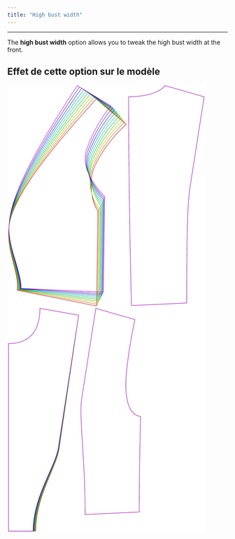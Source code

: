 ```yaml
---
title: "High bust width"
---
```


***

The **high bust width** option allows you to tweak the high bust width at the front.

## Effet de cette option sur le modèle

![Cette image montre l'effet de cette option en superposant plusieurs variantes qui ont une valeur différente pour cette option](noble_highbustwidth_sample.svg "Effet de cette option sur le modèle")
